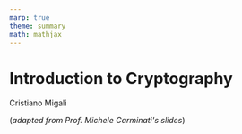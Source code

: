 ```yaml
---
marp: true
theme: summary
math: mathjax
---
```

# Introduction to Cryptography

<div class="author">

Cristiano Migali

</div>

<div class="centered-definition-expression">

(_adapted from Prof. Michele Carminati's slides_)

</div>

